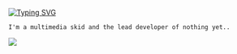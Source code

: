 [![Typing SVG](https://readme-typing-svg.demolab.com?font=Fira+Code&pause=1000&color=3961B1&width=435&lines=A+male%2C+Canadian+software+dev)](https://git.io/typing-svg)

`I'm a multimedia skid and the lead developer of nothing yet..`

![](https://raw.githubusercontent.com/Trilokia/Trilokia/379277808c61ef204768a61bbc5d25bc7798ccf1/bottom_header.svg)
